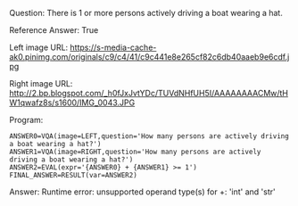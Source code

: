 Question: There is 1 or more persons actively driving a boat wearing a hat.

Reference Answer: True

Left image URL: https://s-media-cache-ak0.pinimg.com/originals/c9/c4/41/c9c441e8e265cf82c6db40aaeb9e6cdf.jpg

Right image URL: http://2.bp.blogspot.com/_h0fJxJvtYDc/TUVdNHfUH5I/AAAAAAAACMw/tHW1qwafz8s/s1600/IMG_0043.JPG

Program:

```
ANSWER0=VQA(image=LEFT,question='How many persons are actively driving a boat wearing a hat?')
ANSWER1=VQA(image=RIGHT,question='How many persons are actively driving a boat wearing a hat?')
ANSWER2=EVAL(expr='{ANSWER0} + {ANSWER1} >= 1')
FINAL_ANSWER=RESULT(var=ANSWER2)
```
Answer: Runtime error: unsupported operand type(s) for +: 'int' and 'str'

